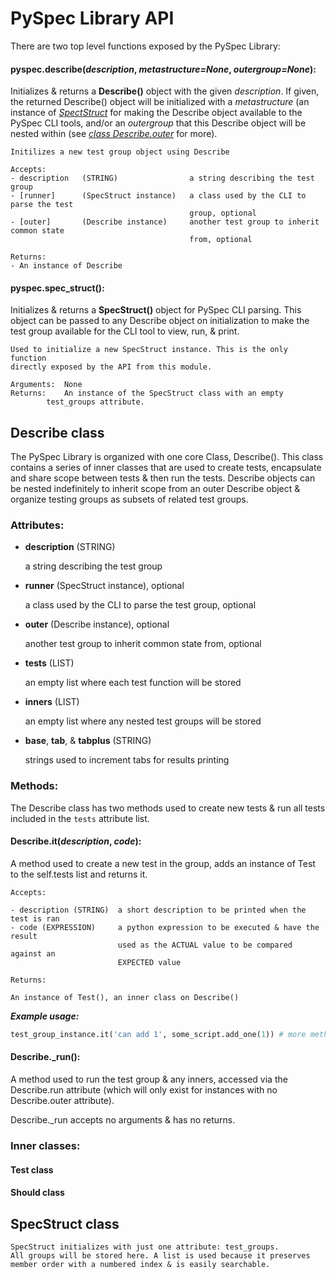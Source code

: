 PySpec Library API
==================

There are two top level functions exposed by the PySpec Library:

#### pyspec.describe(_description_, _metastructure=None_, _outergroup=None_):

Initializes & returns a **Describe()** object with the given _description_. If given,
the returned Describe() object will be initialized with a _metastructure_ (an 
instance of _[SpectStruct](#specstruct-class)_ for making the Describe object available 
to the PySpec CLI tools, and/or an _outergroup_ that this Describe object will be 
nested within (see _[class Describe.outer](#describe-class)_ for more).

    Initilizes a new test group object using Describe

    Accepts:
    - description   (STRING)                a string describing the test group
    - [runner]      (SpecStruct instance)   a class used by the CLI to parse the test
                                            group, optional
    - [outer]       (Describe instance)     another test group to inherit common state
                                            from, optional

    Returns:
    - An instance of Describe

#### pyspec.spec_struct():

Initializes & returns a **SpecStruct()** object for PySpec CLI parsing. This 
object can be passed to any Describe object on initialization to make the test
group available for the CLI tool to view, run, & print.

    Used to initialize a new SpecStruct instance. This is the only function
    directly exposed by the API from this module.

    Arguments: 	None
    Returns: 	An instance of the SpecStruct class with an empty 
    		test_groups attribute.


Describe class
--------------

The PySpec Library is organized with one core Class, Describe(). This class 
contains a series of inner classes that are used to create tests, encapsulate 
and share scope between tests & then run the tests. Describe objects can be 
nested indefinitely to inherit scope from an outer Describe object & organize 
testing groups as subsets of related test groups.


### Attributes:

- **description** (STRING)

  a string describing the test group

- **runner** (SpecStruct instance), optional 
  
  a class used by the CLI to parse the test group, optional

- **outer** (Describe instance), optional

  another test group to inherit common state from, optional
  
- **tests** (LIST)			

  an empty list where each test function will be stored

- **inners** (LIST)			

  an empty list where any nested test groups will be stored

- **base**, **tab**, & **tabplus** (STRING)		
  
  strings used to increment tabs for results printing


### Methods:

The Describe class has two methods used to create new tests & run all tests 
included in the `tests` attribute list.

#### Describe.it(_description_, _code_):

A method used to create a new test in the group, adds an instance of Test to
the self.tests list and returns it.

    Accepts:
    
    - description (STRING)  a short description to be printed when the test is ran
    - code (EXPRESSION)     a python expression to be executed & have the result 
                            used as the ACTUAL value to be compared against an 
                            EXPECTED value

    Returns:

    An instance of Test(), an inner class on Describe()

_**Example usage:**_

```python
test_group_instance.it('can add 1', some_script.add_one(1)) # more methods follow...
```

#### Describe._run():

A method used to run the test group & any inners, accessed via the 
Describe.run attribute (which will only exist for instances with no
Describe.outer attribute).

Describe._run accepts no arguments & has no returns.


### Inner classes:

#### Test class

#### Should class

SpecStruct class
----------------

    SpecStruct initializes with just one attribute: test_groups.
    All groups will be stored here. A list is used because it preserves
    member order with a numbered index & is easily searchable.
